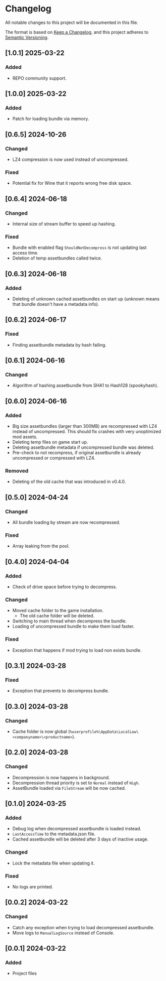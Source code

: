 # Changelog

All notable changes to this project will be documented in this file.

The format is based on [Keep a Changelog](https://keepachangelog.com/en/1.1.0/),
and this project adheres to [Semantic Versioning](https://semver.org/spec/v2.0.0.html).

## [1.0.1] 2025-03-22
### Added
- REPO community support.

## [1.0.0] 2025-03-22
### Added
- Patch for loading bundle via memory.

## [0.6.5] 2024-10-26
### Changed
- LZ4 compression is now used instead of uncompressed.
### Fixed
- Potential fix for Wine that it reports wrong free disk space.

## [0.6.4] 2024-06-18
### Changed
- Internal size of stream buffer to speed up hashing.
### Fixed
- Bundle with enabled flag `ShouldNotDecompress` is not updating last access time.
- Deletion of temp assetbundles called twice.

## [0.6.3] 2024-06-18
### Added
- Deleting of unknown cached assetbundles on start up (unknown means that bundle doesn't have a metadata info).

## [0.6.2] 2024-06-17
### Fixed
- Finding assetbundle metadata by hash failing.

## [0.6.1] 2024-06-16
### Changed
- Algorithm of hashing assetbundle from SHA1 to Hash128 (spookyhash).

## [0.6.0] 2024-06-16
### Added
- Big size assetbundles (larger than 300MB) are recompressed with LZ4 instead of uncompressed. This should fix crashes with very unoptimized mod assets.
- Deleting temp files on game start up.
- Deleting assetbundle metadata if uncompressed bundle was deleted.
- Pre-check to not recompress, if original assetbundle is already uncompressed or compressed with LZ4.
### Removed
- Deleting of the old cache that was introduced in v0.4.0.

## [0.5.0] 2024-04-24
### Changed
- All bundle loading by stream are now recompressed.
### Fixed
- Array leaking from the pool.

## [0.4.0] 2024-04-04
### Added
- Check of drive space before trying to decompress.
### Changed
- Moved cache folder to the game installation. 
    - The old cache folder will be deleted.
- Switching to main thread when decompress the bundle.
- Loading of uncompressed bundle to make them load faster.
### Fixed
- Exception that happens if mod trying to load non exists bundle.

## [0.3.1] 2024-03-28
### Fixed
- Exception that prevents to decompress bundle.

## [0.3.0] 2024-03-28
### Changed
- Cache folder is now global (`%userprofile%\AppData\LocalLow\<companyname>\<productname>`).

## [0.2.0] 2024-03-28
### Changed
- Decompression is now happens in background.
- Decompression thread priority is set to `Normal` instead of `High`.
- AssetBundle loaded via `FileStream` will be now cached.

## [0.1.0] 2024-03-25
### Added
- Debug log when decompressed assetbundle is loaded instead.
- `LastAccessTime` to the metadata.json file.
- Cached assetbundle will be deleted after 3 days of inactive usage.
### Changed
- Lock the metadata file when updating it.
### Fixed
- No logs are printed.

## [0.0.2] 2024-03-22
### Changed
- Catch any exception when trying to load decompressed assetbundle.
- Move logs to `ManualLogSource` instead of Console.

## [0.0.1] 2024-03-22
### Added
- Project files
